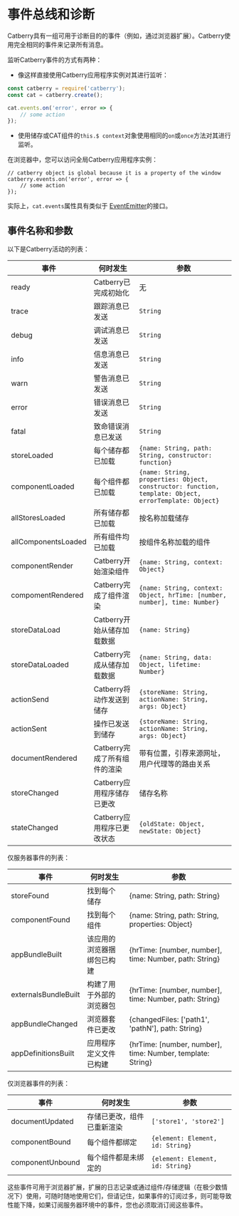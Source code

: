 # 事件总线和诊断

Catberry具有一组可用于诊断目的的事件（例如，通过浏览器扩展）。Catberry使用完全相同的事件来记录所有消息。

监听Catberry事件的方式有两种：

+ 像这样直接使用Catberry应用程序实例对其进行监听：

```js
const catberry = require('catberry');
const cat = catberry.create();

cat.events.on('error', error => {
	// some action
});
```

+ 使用储存或CAT组件的`this.$ context`对象使用相同的`on`或`once`方法对其进行监听。

在浏览器中，您可以访问全局Catberry应用程序实例：

```
// catberry object is global because it is a property of the window
catberry.events.on('error', error => {
	// some action
});
```

实际上，`cat.events`属性具有类似于 [EventEmitter](http://nodejs.org/api/events.html#events_class_events_eventemitter)的接口。

## 事件名称和参数

以下是Catberry活动的列表：

| 事件                | 何时发生                     | 参数                                                         |
| ------------------- | ---------------------------- | ------------------------------------------------------------ |
| ready               | Catberry已完成初始化         | 无                                                           |
| trace               | 跟踪消息已发送               | `String`                                                     |
| debug               | 调试消息已发送               | `String`                                                     |
| info                | 信息消息已发送               | `String`                                                     |
| warn                | 警告消息已发送               | `String`                                                     |
| error               | 错误消息已发送               | `String`                                                     |
| fatal               | 致命错误消息已发送           | `String`                                                     |
| storeLoaded         | 每个储存都已加载             | `{name: String, path: String, constructor: function}`        |
| componentLoaded     | 每个组件都已加载             | `{name: String, properties: Object, constructor: function, template: Object, errorTemplate: Object}` |
| allStoresLoaded     | 所有储存都已加载             | 按名称加载储存                                               |
| allComponentsLoaded | 所有组件均已加载             | 按组件名称加载的组件                                         |
| componentRender     | Catberry开始渲染组件         | `{name: String, context: Object}`                            |
| compomentRendered   | Catberry完成了组件渲染       | `{name: String, context: Object, hrTime: [number, number], time: Number}` |
| storeDataLoad       | Catberry开始从储存加载数据   | `{name: String}`                                             |
| storeDataLoaded     | Catberry完成从储存加载数据   | `{name: String, data: Object, lifetime: Number}`             |
| actionSend          | Catberry将动作发送到储存     | `{storeName: String, actionName: String, args: Object}`      |
| actionSent          | 操作已发送到储存             | `{storeName: String, actionName: String, args: Object}`      |
| documentRendered    | Catberry完成了所有组件的渲染 | 带有位置，引荐来源网址，用户代理等的路由关系                 |
| storeChanged        | Catberry应用程序储存已更改   | 储存名称                                                     |
| stateChanged        | Catberry应用程序已更改状态   | `{oldState: Object, newState: Object}`                       |

仅服务器事件的列表：

| 事件                 | 何时发生                   | 参数                                                       |
| -------------------- | -------------------------- | ---------------------------------------------------------- |
| storeFound           | 找到每个储存               | {name: String, path: String}                               |
| componentFound       | 找到每个组件               | {name: String, path: String, properties: Object}           |
| appBundleBuilt       | 该应用的浏览器捆绑包已构建 | {hrTime: [number, number], time: Number, path: String}     |
| externalsBundleBuilt | 构建了用于外部的浏览器包   | {hrTime: [number, number], time: Number, path: String}     |
| appBundleChanged     | 浏览器套件已更改           | {changedFiles: ['path1', 'pathN'], path: String}           |
| appDefinitionsBuilt  | 应用程序定义文件已构建     | {hrTime: [number, number], time: Number, template: String} |

仅浏览器事件的列表：

| 事件             | 何时发生                   | 参数                             |
| ---------------- | -------------------------- | -------------------------------- |
| documentUpdated  | 存储已更改，组件已重新渲染 | `['store1', 'store2']`           |
| componentBound   | 每个组件都绑定             | `{element: Element, id: String}` |
| componentUnbound | 每个组件都是未绑定的       | `{element: Element, id: String}` |

这些事件可用于浏览器扩展，扩展的日志记录或通过组件/存储逻辑（在极少数情况下）使用，可随时随地使用它们，但请记住，如果事件的订阅过多，则可能导致性能下降，如果订阅服务器环境中的事件，您也必须取消订阅这些事件。